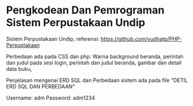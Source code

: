# Pengkodean Dan Pemrograman Sistem Perpustakaan Undip
Sistem Perpustakaan Undip, referensi: https://github.com/yudhatp/PHP-Perpustakaan 

Perbedaan ada pada CSS dan php: Warna background beranda, perintah dan judul pada sesi login, perintah dan judul beranda, gambar dan detail data buku, 

Penjelasan mengenai ERD SQL dan Perbedaan sistem ada pada file "DETIL ERD SQL DAN PERBEDAAN"

Username: adm
Password: adm1234
